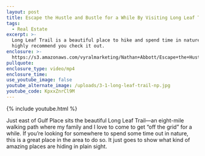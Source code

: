 ```yaml
---
layout: post
title: Escape the Hustle and Bustle for a While By Visiting Long Leaf Trail
tags:
  - Real Estate
excerpt: >-
  Long Leaf Trail is a beautiful place to hike and spend time in nature. I
  highly recommend you check it out.
enclosure: >-
  https://s3.amazonaws.com/vyralmarketing/Nathan+Abbott/Escape+the+Hustle+and+Bustle+for+a+While+By+Visiting+Long+Leaf+Trail.mp4
pullquote:
enclosure_type: video/mp4
enclosure_time:
use_youtube_image: false
youtube_alternate_image: /uploads/3-1-long-leaf-trail-np.jpg
youtube_code: KpxxZnrCl9M
---
```


{% include youtube.html %}

Just east of Gulf Place sits the beautiful Long Leaf Trail—an eight-mile walking path where my family and I love to come to get “off the grid” for a while. If you’re looking for somewhere to spend some time out in nature, this is a great place in the area to do so. It just goes to show what kind of amazing places are hiding in plain sight.